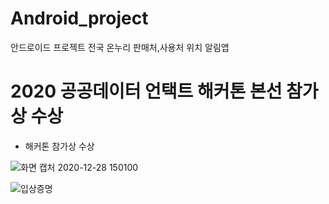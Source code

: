 # Android_project
 
안드로이드 프로젝트 
전국 온누리 판매처,사용처 위치 알림앱


# 2020 공공데이터 언택트 해커톤 본선 참가상 수상 

- 해커톤 참가상 수상


![화면 캡처 2020-12-28 150100](https://user-images.githubusercontent.com/37038119/110209013-8b931600-7ecd-11eb-9279-1cfff32a10c2.png)

![입상증명](https://user-images.githubusercontent.com/37038119/110209017-964dab00-7ecd-11eb-9a77-3ac850ff0664.png)

